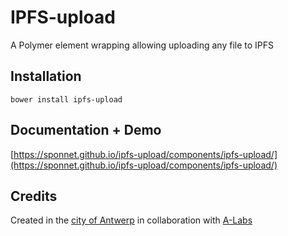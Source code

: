 # IPFS-upload

A Polymer element wrapping allowing uploading any file to IPFS


## Installation

    bower install ipfs-upload

## Documentation + Demo

[https://sponnet.github.io/ipfs-upload/components/ipfs-upload/](https://sponnet.github.io/ipfs-upload/components/ipfs-upload/)


## Credits

Created in the [city of Antwerp](http://www.antwerpen.be) in collaboration with [A-Labs](https://github.com/A-StadLabs/)

